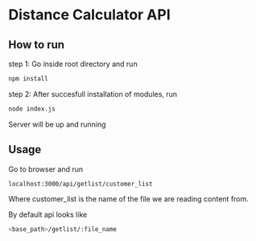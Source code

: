 # Distance Calculator API

## How to run
step 1: Go inside root directory and run 

```bash
npm install
```

step 2: After succesfull installation of modules, run 

```bash
node index.js
```

Server will be up and running

## Usage

Go to browser and run 

```bash
localhost:3000/api/getlist/customer_list
```

Where customer_list is the name of the file we are reading content from.

By default api looks like

```bash
<base_path>/getlist/:file_name
```